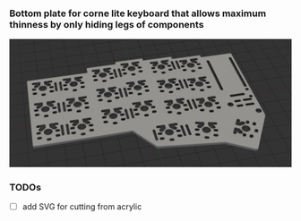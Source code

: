 ### Bottom plate for corne lite keyboard that allows maximum thinness by only hiding legs of components

![3d](images/3d.png)

### TODOs
- [ ] add SVG for cutting from acrylic
